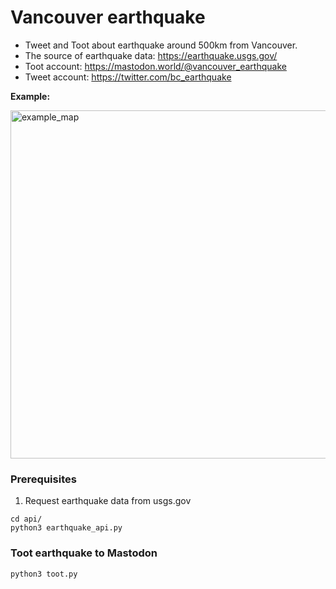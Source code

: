 # Vancouver earthquake

- Tweet and Toot about earthquake around 500km from Vancouver.
- The source of earthquake data: https://earthquake.usgs.gov/
- Toot account: https://mastodon.world/@vancouver_earthquake
- Tweet account: https://twitter.com/bc_earthquake

**Example:**

<img width="557" alt="example_map" src="https://user-images.githubusercontent.com/20311850/222842352-8f2b019a-5b65-41d9-b252-cf0a7b105620.png">


### Prerequisites 
1. Request earthquake data from usgs.gov
```
cd api/
python3 earthquake_api.py
```

### Toot earthquake to Mastodon
```
python3 toot.py
```
